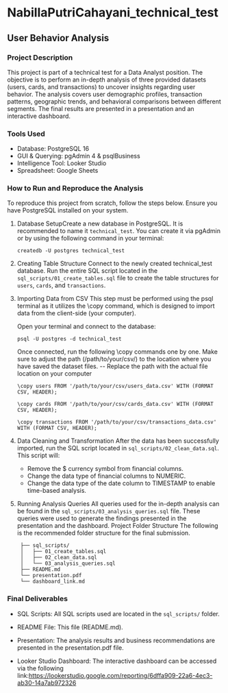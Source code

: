 # NabillaPutriCahayani_technical_test

## User Behavior Analysis
### Project Description

This project is part of a technical test for a Data Analyst position. The objective is to perform an in-depth analysis of three provided datasets (users, cards, and transactions) to uncover insights regarding user behavior. The analysis covers user demographic profiles, transaction patterns, geographic trends, and behavioral comparisons between different segments. 
The final results are presented in a presentation and an interactive dashboard.

### Tools Used
* Database: PostgreSQL 16
* GUI & Querying: pgAdmin 4 & psqlBusiness 
* Intelligence Tool: Looker Studio
* Spreadsheet: Google Sheets 

### How to Run and Reproduce the Analysis
To reproduce this project from scratch, follow the steps below. Ensure you have PostgreSQL installed on your system.
1. Database SetupCreate a new database in PostgreSQL. It is recommended to name it ```technical_test```. You can create it via pgAdmin or by using the following command in your terminal:

   ```createdb -U postgres technical_test```
   
3. Creating Table Structure
   Connect to the newly created technical_test database. Run the entire SQL script located in the ```sql_scripts/01_create_tables.sql``` file to create the table structures for ```users```, ```cards```, and ```transactions```.
   
4. Importing Data from CSV
   This step must be performed using the psql terminal as it utilizes the \copy command, which is designed to import data from the client-side (your computer).

   Open your terminal and connect to the database:

   ```psql -U postgres -d technical_test```

   Once connected, run the following \copy commands one by one. Make sure to adjust the path (/path/to/your/csv/) to the location where you have saved the dataset files.
   -- Replace the path with the actual file location on your computer
   
    ```
    \copy users FROM '/path/to/your/csv/users_data.csv' WITH (FORMAT CSV, HEADER);
   
    \copy cards FROM '/path/to/your/csv/cards_data.csv' WITH (FORMAT CSV, HEADER);
   
    \copy transactions FROM '/path/to/your/csv/transactions_data.csv' WITH (FORMAT CSV, HEADER);
    ```
   
4. Data Cleaning and Transformation
   After the data has been successfully imported, run the SQL script located in ```sql_scripts/02_clean_data.sql```. This script will:
   * Remove the $ currency symbol from financial columns.
   * Change the data type of financial columns to NUMERIC.
   * Change the data type of the date column to TIMESTAMP to enable time-based analysis.
   
6. Running Analysis Queries
   All queries used for the in-depth analysis can be found in the ```sql_scripts/03_analysis_queries.sql``` file.
   These queries were used to generate the findings presented in the presentation and the dashboard.
   Project Folder Structure
   The following is the recommended folder structure for the final submission.
   ```
    ├── sql_scripts/
    │   ├── 01_create_tables.sql
    │   ├── 02_clean_data.sql
    │   └── 03_analysis_queries.sql
    ├── README.md
    └── presentation.pdf
    └── dashboard_link.md
   ```
### Final Deliverables
* SQL Scripts: All SQL scripts used are located in the ```sql_scripts/``` folder.

* README File: This file (README.md).

* Presentation: The analysis results and business recommendations are presented in the presentation.pdf file.

* Looker Studio Dashboard: The interactive dashboard can be accessed via the following link:https://lookerstudio.google.com/reporting/6dffa909-22a6-4ec3-ab30-14a7ab972326
